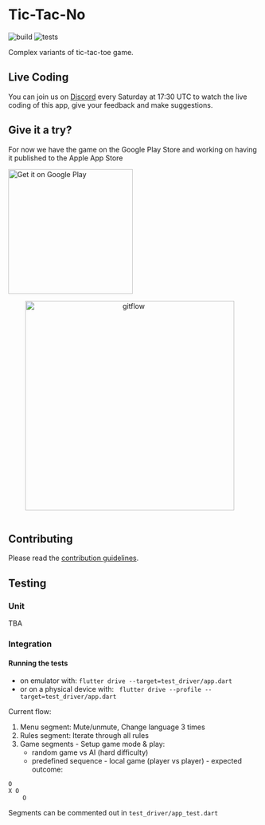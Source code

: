 # Tic-Tac-No

![build](https://github.com/Flutter-Buddies/tic_tac_no/workflows/build/badge.svg)
![tests](https://github.com/Flutter-Buddies/tic_tac_no/workflows/tests/badge.svg)

Complex variants of tic-tac-toe game.

## Live Coding

You can join us on [Discord](https://discord.gg/HBePsn7244) every Saturday at 17:30 UTC to watch the live coding of this app, give your feedback and make suggestions.

## Give it a try?

For now we have the game on the Google Play Store and working on having it published to the Apple App Store

<a href='https://play.google.com/store/apps/details?id=com.flutterbuddies.tic_tac_no&pcampaignid=pcampaignidMKT-Other-global-all-co-prtnr-py-PartBadge-Mar2515-1'><img alt='Get it on Google Play' src='https://play.google.com/intl/en_us/badges/static/images/badges/en_badge_web_generic.png' width="250px" /></a>

<p align="center">
<img src="https://raw.githubusercontent.com/Flutter-Buddies/tic_tac_no/master/doc/assets/1.png" alt="gitflow" width="420" style="margin-right:16px;margin-bottom:16px"> 
</p>

## Contributing

Please read the [contribution guidelines](CONTRIBUTING.md).

## Testing

### Unit

TBA

### Integration

#### Running the tests

- on emulator with:
 `flutter drive --target=test_driver/app.dart`
 - or on a physical device with:
 ` flutter drive --profile --target=test_driver/app.dart`

Current flow:
1. Menu segment: Mute/unmute, Change language 3 times
2. Rules segment: Iterate through all rules
3. Game segments - Setup game mode & play:
   -  random game vs AI (hard difficulty)
   -  predefined sequence - local game (player vs player) - expected outcome:
```
O 
X O 
    O
```

Segments can be commented out in `test_driver/app_test.dart`
